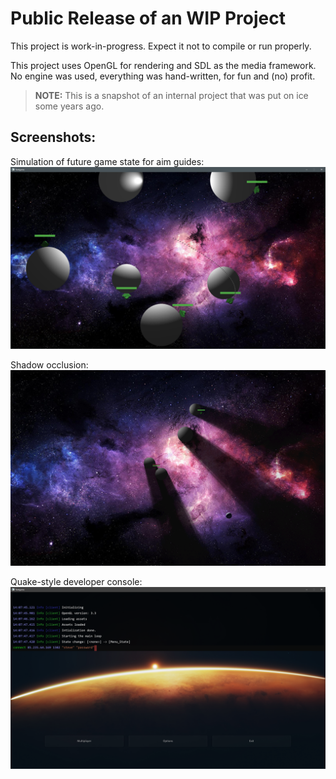 # Public Release of an WIP Project

This project is work-in-progress. Expect it not to compile or run properly.

This project uses OpenGL for rendering and SDL as the media framework. No engine was used, everything was hand-written, for fun and (no) profit.

> **NOTE:** This is a snapshot of an internal project that was put on ice some years ago.

## Screenshots:
Simulation of future game state for aim guides:
![](./misc/screenshots/aim_guide_tiny_planets.PNG)

Shadow occlusion:
![](./misc/screenshots/shadow_occlusion.PNG)

Quake-style developer console:
![](./misc/screenshots/console.PNG)
